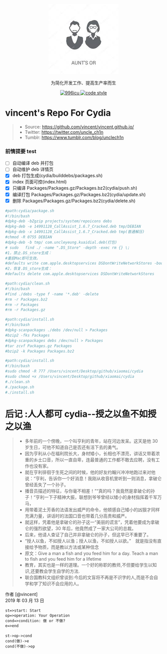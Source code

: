 <p align="center">
  <a href="https://github.com/vincent">
   <img alt="Uncle-Yeong-Logo" src="./web/img/logo1.jpg">
  </a>
</p>

<p align="center">
  为简化开发工作、提高生产率而生
</p>

<p align="center">
  
  <a href="https://github.com/996icu/996.ICU/blob/master/LICENSE">
    <img alt="996icu" src="https://img.shields.io/badge/license-NPL%20(The%20996%20Prohibited%20License)-blue.svg">
  </a>

  <a href="https://www.apache.org/licenses/LICENSE-2.0">
    <img alt="code style" src="https://img.shields.io/badge/license-Apache%202-4EB1BA.svg?style=flat-square">
  </a>
</p>

# vincent's Repo For Cydia

> - Source: https://github.com/vincent/vincent.github.io/
> - Twitter: https://twitter.com/uncle_ch1n
> - Tumblr: https://www.tumblr.com/blog/unclech1n

### 前情提要 test

- [ ] 自动编译 deb 并打包
- [ ] 自动维护 deb 详情页
- [x] deb 打包生成(cydia/builddebs/packages.sh)
- [x] index 页面可控(index.html)
- [x] 只编译 Packages/Packages.gz/Packages.bz2(cydia/push.sh)
- [x] 编译打包 Packages/Packages.gz/Packages.bz2(cydia/update.sh)
- [x] 删除 Packages/Packages.gz/Packages.bz2(cydia/delete.sh)

```python
#path:cydia/package.sh
#!/bin/bash
#dpkg-deb -bZgzip projects/system/repoicons debs
#dpkg-deb -e 14991128_CallAssist_1.6.7_Cracked.deb tmp/DEBIAN
#dpkg-deb -x 14991128_CallAssist_1.6.7_Cracked.deb tmp(普通解压)
#chmod -R 0755 DEBIAN
#dpkg-deb -b tmp/ com.uncleyeung.kuaidial.deb(打包)
# sudo   find ./ -name ".DS_Store" -depth -exec rm {} \;
#1，禁止.DS_store生成：
#重启Mac即可生效。
#defaults write com.apple.desktopservices DSDontWriteNetworkStores -bool TRUE
#2，恢复.DS_store生成：
#defaults delete com.apple.desktopservices DSDontWriteNetworkStores
```

```python
#path:cydia/clean.sh
#!/bin/bash
#find ./debs -type f -name '*.deb' -delete
#rm -r Packages.bz2
#rm -r Packages
#rm -r Packages.gz
```

```python
#path:cydia/install.sh
#!/bin/bash
#dpkg-scanpackages ./debs /dev/null > Packages
#bzip2 -fks Packages
#dpkg-scanpackages debs /dev/null > Packages
#tar zcvf Packages.gz Packages
#bzip2 -k Packages Packages.bz2
```

```python
#path:cydia/install.sh
#!/bin/bash
#sudo chmod -R 777 /Users/vincent/Desktop/github/xiaomai/cydia
#sudo chmod +x /Users/vincent/Desktop/github/xiaomai/cydia
#./clean.sh
#./package.sh
#./install.sh
```

# 后记 :人人都可 cydia--授之以鱼不如授之以渔

> - 多年前的一个傍晚，一个叫亨利的青年，站在河边发呆。这天是他 30 岁生日，可他不知道自己是否还有活下去的勇气。
> - 因为亨利从小在福利院长大，身材矮小，长相也不漂亮，讲话又带着浓重的乡土口音，所以一直自卑，连最普通的工作都不敢去应聘，没有工作也没有家。
> - 就在亨利徘徊于生死之间的时候，他的好友约翰兴冲冲地跑过来对他说：“亨利，告诉你一个好消息！我刚从收音机里听到一则消息，拿破仑曾经丢失了一个孙子。
> - 播音员描述的特征，与你毫不相差！”“真的吗？我竟然是拿破仑的孙子！“亨利一下子精神大振，联想到爷爷曾经以矮小的身材指挥着千军万马，
> - 用带着泥土芳香的法语发出威严的命令，他顿感自己矮小的凶狠才同样充满力量，讲话时的法国口音也带着几分高贵和威严。
> - 就这样，凭着他是拿破仑的孙子这一“美丽的谎言”，凭着他要成为拿破仑的强烈欲望，30 年后，他竟然成了一家大公司的总裁。
> - 后来，他请人查证了自己并非拿破仑的孙子，但这早已不重要了。
> - “授人以鱼，不如授人以渔；授人以渔，不如授人以欲。”　就是指没有直接给予物质，而是教以方法或某种信念
> - 原文：Give a man a fish and you feed him for a day. Teach a man to fish and you feed him for a lifetime
> - 教育，其实也是一样的道理。一个好的称职的教师,不但要给学生以知识,还要教会学生自学的方法.
> - 联合国教科文组织曾谈到:今后的文盲将不再是不识字的人,而是不会自学和学了知识不会应用的人。

作者 [@vincent]
<br>2019 年 03 月 13 日

```flow
st=>start: Start
op=>operation: Your Operation
cond=>condition: 做 or 不做?
e=>end

st->op->cond
cond(做)->e
cond(不做)->op
```

